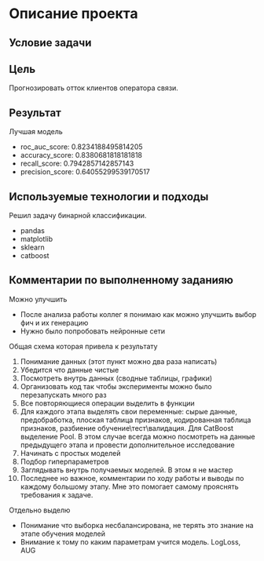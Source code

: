 # Описание проекта

## Условие задачи

## Цель

Прогнозировать отток клиентов оператора связи.

## Результат 

Лучшая модель
* roc_auc_score: 0.8234188495814205
* accuracy_score: 0.8380681818181818
* recall_score: 0.7942857142857143
* precision_score: 0.64055299539170517


## Используемые технологии и подходы
Решил задачу бинарной классификации.

* pandas
* matplotlib
* sklearn
* catboost


## Комментарии по выполненному заданияю

Можно улучшить
* После анализа работы коллег я понимаю как можно улучшить выбор фич и их генерацию 
* Нужно было попробовать нейронные сети

Общая схема которая привела к результату

1. Понимание данных (этот пункт можно два раза написать)
2. Убедится что данные чистые
3. Посмотреть внутрь данных (сводные таблицы, графики)
4. Организовать код так чтобы эксперименты можно было перезапускать много раз
5. Все повторяющиеся операции выделить в функции
6. Для каждого этапа выделять свои переменные: сырые данные, предобработка, плоская таблица признаков, кодированная таблица признаков, разбиение обучение\тест\валидация. Для CatBoost выделение Pool. В этом случае всегда можно посмотреть на данные предыдущего этапа и провести дополнительное исследование
7. Начинать с простых моделей
8. Подбор гиперпараметров
9. Заглядывать внутрь получаемых моделей. В этом я не мастер
10. Последнее но важное, комментарии по ходу работы и выводы по каждому большому этапу. Мне это помогает самому прояснять требования к задаче.


Отдельно выделю
* Понимание что выборка несбалансирована, не терять это знание на этапе обучения моделей
* Внимание к тому по каким параметрам учится модель. LogLoss, AUG
